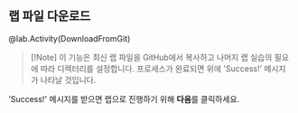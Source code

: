 ## 랩 파일 다운로드

@lab.Activity(DownloadFromGit)

>[!Note] 이 기능은 최신 랩 파일을 GitHub에서 복사하고 나머지 랩 실습의 필요에 따라 디렉터리를 설정합니다. 프로세스가 완료되면 위에 'Success!’ 메시지가 나타날 것입니다.

‘Success!' 메시지를 받으면 랩으로 진행하기 위해 **다음**를 클릭하세요. 
